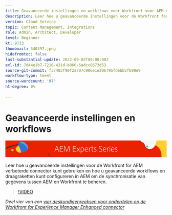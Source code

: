 ```yaml
---
title: Geavanceerde instellingen en workflows voor Workfront voor AEM verbeterde connector
description: Leer hoe u geavanceerde instellingen voor de Workfront for AEM verbeterde connector kunt gebruiken en hoe u geavanceerde workflows en draagraketten kunt configureren in AEM om de synchronisatie van gegevens tussen AEM en Workfront te beheren.
version: Cloud Service
topic: Content Management, Integrations
role: Admin, Architect, Developer
level: Beginner
kt: 9733
thumbnail: 340397.jpeg
hidefromtoc: false
last-substantial-update: 2022-09-02T00:00:00Z
exl-id: 7d44e1b7-7216-431d-b866-6adcc8673d53
source-git-commit: f37483f90f2a707c906e1e206795fdebb5f698e9
workflow-type: tm+mt
source-wordcount: '97'
ht-degree: 0%

---
```


# Geavanceerde instellingen en workflows

![AEM Deskundigenreeks](./assets/banner.png)

Leer hoe u geavanceerde instellingen voor de Workfront for AEM verbeterde connector kunt gebruiken en hoe u geavanceerde workflows en draagraketten kunt configureren in AEM om de synchronisatie van gegevens tussen AEM en Workfront te beheren.

>[!VIDEO](https://video.tv.adobe.com/v/340397/?quality=12&learn=on)

_Deel vier van een [vier deskundigenreeksen voor onderdelen op de Workfront for Experience Manager Enhanced connector](./overview.md)_
